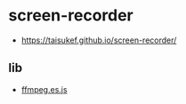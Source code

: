 # screen-recorder
 
- https://taisukef.github.io/screen-recorder/

## lib

- [ffmpeg.es.js](https://github.com/taisukef/ffmpeg.es.js/)
